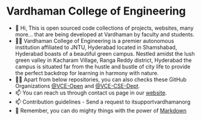 # Vardhaman College of Engineering

- 👋 Hi, This is open sourced code collections of projects, websites, many more... that are being developed at Vardhaman by faculty and students.
- 🙋‍♀️ Vardhaman College of Engineering is a premier autonomous institution affiliated to JNTU, Hyderabad located in Shamshabad, Hyderabad boasts of a beautiful green campus. Nestled amidst the lush green valley in Kacharam Village, Ranga Reddy district, Hyderabad the campus is situated far from the hustle and bustle of city life to provide the perfect backdrop for learning in harmony with nature.  
- 🧑‍💻 Apart from below repositories, you can also checks these GitHub Organizations [@VCE-Open](https://github.com/VCE-Open) and [@VCE-CSE-Dept](https://github.com/vce-cse-dept/).
- 📫 You can reach us through contact us page in our [website](https://vardhaman.org/).
- 📫 Contribution guidelines - Send a request to itsupportvardhamanorg 
- 🧙 Remember, you can do mighty things with the power of [Markdown](https://docs.github.com/github/writing-on-github/getting-started-with-writing-and-formatting-on-github/basic-writing-and-formatting-syntax)
